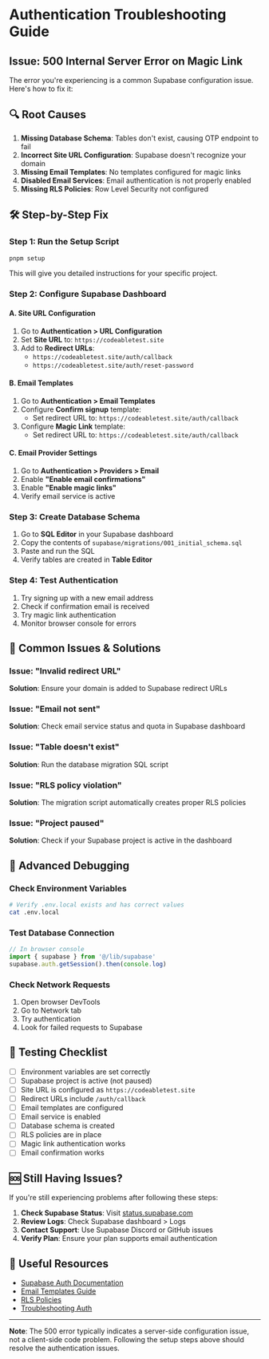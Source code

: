 # Authentication Troubleshooting Guide

## Issue: 500 Internal Server Error on Magic Link

The error you're experiencing is a common Supabase configuration issue. Here's how to fix it:

## 🔍 Root Causes

1. **Missing Database Schema**: Tables don't exist, causing OTP endpoint to fail
2. **Incorrect Site URL Configuration**: Supabase doesn't recognize your domain
3. **Missing Email Templates**: No templates configured for magic links
4. **Disabled Email Services**: Email authentication is not properly enabled
5. **Missing RLS Policies**: Row Level Security not configured

## 🛠️ Step-by-Step Fix

### Step 1: Run the Setup Script
```bash
pnpm setup
```

This will give you detailed instructions for your specific project.

### Step 2: Configure Supabase Dashboard

#### A. Site URL Configuration
1. Go to **Authentication > URL Configuration**
2. Set **Site URL** to: `https://codeabletest.site`
3. Add to **Redirect URLs**:
   - `https://codeabletest.site/auth/callback`
   - `https://codeabletest.site/auth/reset-password`

#### B. Email Templates
1. Go to **Authentication > Email Templates**
2. Configure **Confirm signup** template:
   - Set redirect URL to: `https://codeabletest.site/auth/callback`
3. Configure **Magic Link** template:
   - Set redirect URL to: `https://codeabletest.site/auth/callback`

#### C. Email Provider Settings
1. Go to **Authentication > Providers > Email**
2. Enable **"Enable email confirmations"**
3. Enable **"Enable magic links"**
4. Verify email service is active

### Step 3: Create Database Schema

1. Go to **SQL Editor** in your Supabase dashboard
2. Copy the contents of `supabase/migrations/001_initial_schema.sql`
3. Paste and run the SQL
4. Verify tables are created in **Table Editor**

### Step 4: Test Authentication

1. Try signing up with a new email address
2. Check if confirmation email is received
3. Try magic link authentication
4. Monitor browser console for errors

## 🚨 Common Issues & Solutions

### Issue: "Invalid redirect URL"
**Solution**: Ensure your domain is added to Supabase redirect URLs

### Issue: "Email not sent"
**Solution**: Check email service status and quota in Supabase dashboard

### Issue: "Table doesn't exist"
**Solution**: Run the database migration SQL script

### Issue: "RLS policy violation"
**Solution**: The migration script automatically creates proper RLS policies

### Issue: "Project paused"
**Solution**: Check if your Supabase project is active in the dashboard

## 🔧 Advanced Debugging

### Check Environment Variables
```bash
# Verify .env.local exists and has correct values
cat .env.local
```

### Test Database Connection
```javascript
// In browser console
import { supabase } from '@/lib/supabase'
supabase.auth.getSession().then(console.log)
```

### Check Network Requests
1. Open browser DevTools
2. Go to Network tab
3. Try authentication
4. Look for failed requests to Supabase

## 📱 Testing Checklist

- [ ] Environment variables are set correctly
- [ ] Supabase project is active (not paused)
- [ ] Site URL is configured as `https://codeabletest.site`
- [ ] Redirect URLs include `/auth/callback`
- [ ] Email templates are configured
- [ ] Email service is enabled
- [ ] Database schema is created
- [ ] RLS policies are in place
- [ ] Magic link authentication works
- [ ] Email confirmation works

## 🆘 Still Having Issues?

If you're still experiencing problems after following these steps:

1. **Check Supabase Status**: Visit [status.supabase.com](https://status.supabase.com)
2. **Review Logs**: Check Supabase dashboard > Logs
3. **Contact Support**: Use Supabase Discord or GitHub issues
4. **Verify Plan**: Ensure your plan supports email authentication

## 🔗 Useful Resources

- [Supabase Auth Documentation](https://supabase.com/docs/guides/auth)
- [Email Templates Guide](https://supabase.com/docs/guides/auth/auth-email-templates)
- [RLS Policies](https://supabase.com/docs/guides/auth/row-level-security)
- [Troubleshooting Auth](https://supabase.com/docs/guides/auth/troubleshooting)

---

**Note**: The 500 error typically indicates a server-side configuration issue, not a client-side code problem. Following the setup steps above should resolve the authentication issues.
